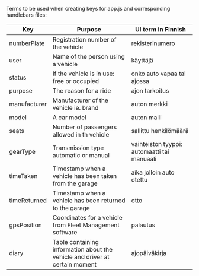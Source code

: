 Terms to be used when creating keys for app.js and corresponding handlebars files:

| Key | Purpose | UI term in Finnish |
|---|---|---|
numberPlate | Registration number of the vehicle | rekisterinumero
user | Name of the person using a vehicle | käyttäjä
status | If the vehicle is in use: free or occupied | onko auto vapaa tai ajossa
purpose | The reason for a ride | ajon tarkoitus
manufacturer | Manufacturer of the vehicle ie. brand | auton merkki
model | A car model | auton malli
seats | Number of passengers allowed in th vehicle | sallittu henkilömäärä
gearType | Transmission type automatic or manual | vaihteiston tyyppi: automaatti tai manuaali
timeTaken | Timestamp when a vehicle has been taken from the garage | aika jolloin auto otettu
timeReturned | Timestamp when a vehicle has been returned to the garage | otto
gpsPosition | Coordinates for a vehicle from Fleet Management software | palautus
diary | Table containing information about the vehicle and driver at certain moment | ajopäiväkirja
